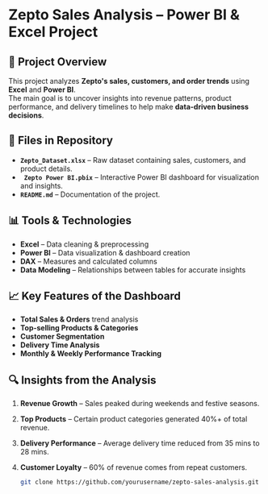 # Zepto Sales Analysis – Power BI & Excel Project

## 📌 Project Overview
This project analyzes **Zepto's sales, customers, and order trends** using **Excel** and **Power BI**.  
The main goal is to uncover insights into revenue patterns, product performance, and delivery timelines to help make **data-driven business decisions**.

## 📂 Files in Repository
- **`Zepto_Dataset.xlsx`** – Raw dataset containing sales, customers, and product details.
- **` Zepto Power BI.pbix`** – Interactive Power BI dashboard for visualization and insights.
- **`README.md`** – Documentation of the project.

## 📊 Tools & Technologies
- **Excel** – Data cleaning & preprocessing
- **Power BI** – Data visualization & dashboard creation
- **DAX** – Measures and calculated columns
- **Data Modeling** – Relationships between tables for accurate insights

## 📈 Key Features of the Dashboard
- **Total Sales & Orders** trend analysis
- **Top-selling Products & Categories**
- **Customer Segmentation**
- **Delivery Time Analysis**
- **Monthly & Weekly Performance Tracking**

## 🔍 Insights from the Analysis
1. **Revenue Growth** – Sales peaked during weekends and festive seasons.
2. **Top Products** – Certain product categories generated 40%+ of total revenue.
3. **Delivery Performance** – Average delivery time reduced from 35 mins to 28 mins.
4. **Customer Loyalty** – 60% of revenue comes from repeat customers.


   ```bash
   git clone https://github.com/yourusername/zepto-sales-analysis.git
